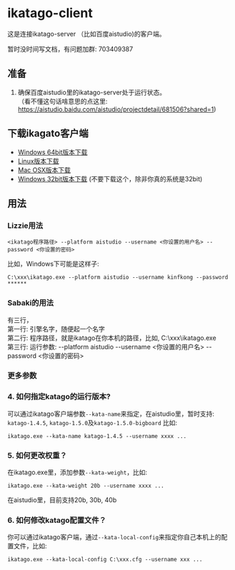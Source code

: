 # ikatago-client
这是连接ikatago-server （比如百度aistudio)的客户端。

暂时没时间写文档，有问题加群: 703409387

## 准备
1. 确保百度aistudio里的ikatago-server处于运行状态。  
   （看不懂这句话啥意思的点这里: https://aistudio.baidu.com/aistudio/projectdetail/681506?shared=1)

## 下载ikagato客户端

* [Windows 64bit版本下载](https://github.com/kinfkong/ikatago-client/releases/download/1.2.0/ikatago-1.2.0-win64.zip) 
* [Linux版本下载](https://github.com/kinfkong/ikatago-client/releases/download/1.2.0/ikatago-1.2.0-linux.zip) 
* [Mac OSX版本下载](https://github.com/kinfkong/ikatago-client/releases/download/1.2.0/ikatago-1.2.0-mac-osx.zip) 
* [Windows 32bit版本下载](https://github.com/kinfkong/ikatago-client/releases/download/1.2.0/ikatago-1.2.0-win32.zip) (不要下载这个，除非你真的系统是32bit) 

## 用法 

### Lizzie用法 
```
<ikatago程序路径> --platform aistudio --username <你设置的用户名> --password <你设置的密码>
```
比如，Windows下可能是这样子:
```
C:\xxx\ikatago.exe --platform aistudio --username kinfkong --password ******
```

### Sabaki的用法
有三行，  
第一行: 引擎名字，随便起一个名字  
第二行: 程序路径，就是ikatago在你本机的路径，比如, C:\xxx\ikatago.exe  
第三行: 运行参数: --platform aistudio --username <你设置的用户名>   --password <你设置的密码>  

### 更多参数

### 4. 如何指定katago的运行版本?
可以通过ikatago客户端参数`--kata-name`来指定，在aistudio里，暂时支持: `katago-1.4.5`, `katago-1.5.0`及`katago-1.5.0-bigboard`
比如:
```
ikatago.exe --kata-name katago-1.4.5 --username xxxx ...
```

### 5. 如何更改权重？

在ikatago.exe里，添加参数`--kata-weight`，比如:
```
ikatago.exe --kata-weight 20b --username xxxx ...
```
在aistudio里，目前支持20b, 30b, 40b

### 6. 如何修改katago配置文件？
你可以通过ikatago客户端，通过`--kata-local-config`来指定你自己本机上的配置文件，比如:

```
ikatago.exe --kata-local-config C:\xxx.cfg --username xxx ...
```


